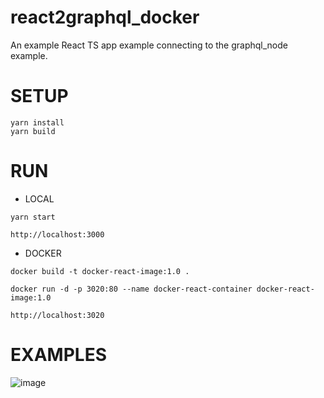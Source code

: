 # react2graphql_docker
An example React TS app example connecting to the graphql_node example.

# SETUP

~~~
yarn install
yarn build
~~~

# RUN

- LOCAL 

~~~
yarn start
~~~
    http://localhost:3000

- DOCKER 
~~~
docker build -t docker-react-image:1.0 .

docker run -d -p 3020:80 --name docker-react-container docker-react-image:1.0
~~~
    http://localhost:3020


# EXAMPLES

![image](https://github.com/user-attachments/assets/2dcf1546-ba35-44cc-bd4c-c8871559c615)

